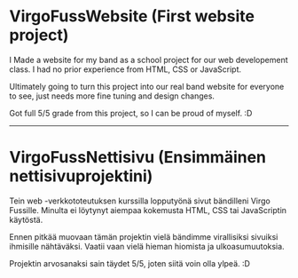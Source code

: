 # VirgoFussWebsite (First website project)

I Made a website for my band as a school project for our web developement class.
I had no prior experience from HTML, CSS or JavaScript.

Ultimately going to turn this project into our real band website for everyone to see, just needs more fine tuning and design changes.

Got full 5/5 grade from this project, so I can be proud of myself. :D

-------------------------------------------------------------------------------

# VirgoFussNettisivu (Ensimmäinen nettisivuprojektini)

Tein web -verkkototeutuksen kurssilla lopputyönä sivut bändilleni Virgo Fussille.
Minulta ei löytynyt aiempaa kokemusta HTML, CSS tai JavaScriptin käytöstä.

Ennen pitkää muovaan tämän projektin vielä bändimme virallisiksi sivuiksi ihmisille nähtäväksi.
Vaatii vaan vielä hieman hiomista ja ulkoasumuutoksia.

Projektin arvosanaksi sain täydet 5/5, joten siitä voin olla ylpeä. :D
